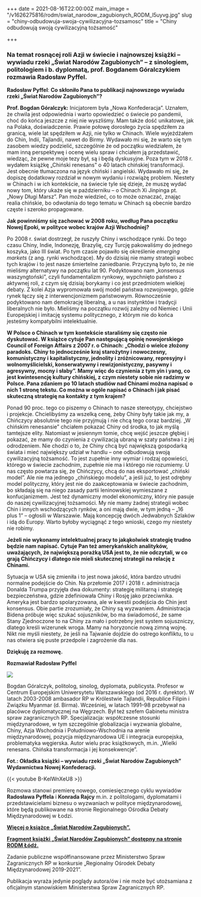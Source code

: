 +++
date = 2021-08-16T22:00:00Z
main_image = "/v1626275816/rodm/swiat_narodow_zagubionych_RODM_l5uyvg.jpg"
slug = "chiny-odbudowuja-swoja-cywilizacyjna-tozsamosc"
title = "Chiny odbudowują swoją cywilizacyjną tożsamość"

+++
### **Na temat rosnącej roli Azji w świecie i najnowszej książki – wywiadu rzeki „Świat Narodów Zagubionych” – z sinologiem, politologiem i b. dyplomatą, prof. Bogdanem Góralczykiem rozmawia Radosław Pyffel.**

**Radosław Pyffel**: **Co skłoniło Pana to publikacji najnowszego wywiadu rzeki „Świat Narodów Zagubionych”?**

**Prof. Bogdan Góralczyk:** Inicjatorem była „Nowa Konfederacja”. Uznałem, że chwila jest odpowiednia i warto opowiedzieć o świecie po pandemii, choć do końca jeszcze z niej nie wyszliśmy. Mam także dość unikatowe, jak na Polaka, doświadczenie. Prawie połowę dorosłego życia spędziłem za granicą, wiele lat spędziłem w Azji, nie tylko w Chinach. Wiele wyjeżdżałem do Chin, Indii, Tajlandii, nawet do Birmy. Wydawało mi się, że warto się tym zasobem wiedzy podzielić, szczególnie że od początku wiedziałem, że mam inną perspektywę i ocenę wielu spraw i chciałem ją przedstawić, wiedząc, że pewne moje tezy był, są i będą dyskusyjne. Poza tym w 2018 r. wydałem książkę „Chiński renesans” o 40 latach chińskiej transformacji. Jest obecnie tłumaczona na język chiński i angielski. Wydawało mi się, że dopiszę dodatkowy rozdział w nowym wydaniu i rozwiążę problem. Niestety w Chinach i w ich kontekście, na świecie tyle się dzieje, że muszę wydać nowy tom, który ukaże się w październiku – o Chinach Xi Jinpinga pt. „Nowy Długi Marsz”. Pan może wiedzieć, co to może oznaczać, znając realia chińskie, bo odwołania do tego tematu w Chinach są obecnie bardzo częste i szeroko propagowane.

**Jak powinniśmy się zachować w 2008 roku, według Pana początku Nowej Epoki, w polityce wobec krajów Azji Wschodniej?**

Po 2008 r. świat dostrzegł, że ruszyły Chiny i wschodzące rynki. Do tego czasu Chiny, Indie, Indonezję, Brazylię, czy Turcję pakowaliśmy do jednego koszyka, jako III świat. Po tym czasie pojawiło się określenie _emerging markets_ (z ang. rynki wschodzące). My do dzisiaj nie mamy strategii wobec tych krajów i to jest nasze śmiertelne zaniedbanie. Przyczyną było to, że nie mieliśmy alternatywy na początku lat 90. Podyktowano nam „konsensus waszyngtoński”, czyli fundamentalizm rynkowy, wypchnięto państwo z aktywnej roli, z czym się dzisiaj borykamy i co jest przedmiotem wielkiej debaty. Z kolei Azja wypromowała swój model państwa rozwojowego, gdzie rynek łączy się z interwencjonizmem państwowym. Równocześnie podyktowano nam demokrację liberalną, a u nas instynktów i tradycji liberalnych nie było. Mieliśmy na początku rozwój zależny od Niemiec i Unii Europejskiej i imitację systemu politycznego, z którym nie do końca jesteśmy kompatybilni intelektualnie.

**W Polsce o Chinach w tym kontekście staraliśmy się często nie dyskutować. W książce cytuje Pan następującą opinię nowojorskiego Council of Foreign Affairs z 2007 r. o Chinach: „Chodzi o wielce złożony paradoks. Chiny to jednocześnie kraj starożytny i nowoczesny, komunistyczny i kapitalistyczny, jednolity i zróżnicowany, represyjny i wolnomyślicielski, konserwatywny i rewizjonistyczny, pasywny i agresywny, mocny i słaby”. Mamy więc do czynienia z tym yin i yang, co jest kwintesencję kultury chińskiej, z czym niestety sobie nie radzimy w Polsce. Pana zdaniem po 10 latach studiów nad Chinami można napisać o nich 1 stronę tekstu. Co można w ogóle napisać o Chinach i jak pisać skuteczną strategię na kontakty z tym krajem?**

Ponad 90 proc. tego co piszemy o Chinach to nasze stereotypy, chciejstwo i projekcje. Chcielibyśmy za wszelką cenę, żeby Chiny były takie jak my, a Chińczycy absolutnie tego nie przyjmują i nie chcą tego coraz bardziej. „W chińskim renesansie” chciałem pokazać Chiny od środka, to jak myślą tamtejsze elity. Natomiast w jesiennym tomie, chcę wejść jeszcze głębiej i pokazać, ze mamy do czynienia z cywilizacją ubraną w szaty państwa i z jej odrodzeniem. Nie chodzi o to, że Chiny chcą być największą gospodarką świata i mieć największy udział w handlu – one odbudowują swoją cywilizacyjną tożsamość. To jest zupełnie inny wymiar i rodzaj opowieści, którego w świecie zachodnim, zupełnie nie ma i którego nie rozumiemy. U nas często powtarza się, że Chińczycy, chcą do nas eksportować „chiński model”. Ale nie ma jednego „chińskiego modelu”, a jeśli już, to jest odrębny model polityczny, który jest nie do zaakceptowania w świecie zachodnim, bo składają się na niego zasady partii leninowskiej wymieszane z konfucjanizmem. Jest też dynamiczny model ekonomiczny, który nie pasuje do naszej cywilizacyjnej tożsamości. My nie mamy żadnej strategii wobec Chin i innych wschodzących rynków, a oni mają dwie, w tym jedną – „16 plus 1” – ogłosili w Warszawie. Mają koncepcję dwóch Jedwabnych Szlaków i idą do Europy. Warto byłoby wyciągnąć z tego wnioski, czego my niestety nie robimy.

**Jeżeli nie wykonamy intelektualnej pracy to jakąkolwiek strategię trudno będzie nam napisać. Cytuje Pan też amerykańskich analityków, uważających, że największą porażką USA jest to, że nie odczytali, w co grają Chińczycy i dlatego nie mieli skutecznej strategii na relację z Chinami.**

Sytuacja w USA się zmieniła i to jest nowa jakość, która bardzo utrudni normalne podejście do Chin. Na przełomie 2017 i 2018 r. administracja Donalda Trumpa przyjęła dwa dokumenty: strategię militarną i strategię bezpieczeństwa, gdzie zdefiniowała Chiny i Rosję jako przeciwnika. Ameryka jest bardzo spolaryzowana, ale w kwestii podejścia do Chin jest konsensus. Obie partie zrozumiały, że Chiny są wyzwaniem. Administracja Bidena próbuje więc szukać sojuszników, bo ma świadomość, że same Stany Zjednoczone to na Chiny za mało i potrzebny jest system sojuszniczy, dlatego kreśli wizerunek wroga. Mamy na horyzoncie nową zimną wojnę. Nikt nie myśli niestety, że jeśli na Tajwanie dojdzie do ostrego konfliktu, to u nas otwiera się puste przedpole i zagrożenie dla nas.

**Dziękuję za rozmowę.**

**Rozmawiał Radosław Pyffel**

![](https://res.cloudinary.com/inspro/image/upload/v1607688824/rodm/bogdan-goralczyk_fu1zpi.jpg)

Bogdan Góralczyk, politolog, sinolog, dyplomata, publicysta. Profesor w Centrum Europejskim Uniwersytetu Warszawskiego (od 2016 r. dyrektor). W latach 2003-2008 ambasador RP w Królestwie Tajlandii, Republice Filipin i Związku Myanmar (d. Birma). Wcześniej, w latach 1991–98 przebywał na placówce dyplomatycznej na Węgrzech. Był też szefem Gabinetu ministra spraw zagranicznych RP. Specjalizacja: współczesne stosunki międzynarodowe, w tym szczególnie globalizacja i wyzwania globalne, Chiny, Azja Wschodnia i Południowo-Wschodnia na arenie międzynarodowej, pozycja międzynarodowa UE i integracja europejska, problematyka węgierska. Autor wielu prac książkowych, m.in. „Wielki renesans. Chińska transformacja i jej konsekwencje”.

**Fot.: Okładka książki – wywiadu rzeki „Świat Narodów Zagubionych” Wydawnictwa Nowej Konfederacji.**

{{< youtube B-KelWnXeU8 >}}

Rozmowa stanowi premierę nowego, comiesięcznego cyklu wywiadów **Radosława Pyffela** i **Konrada Rajcy** m.in. z politologami, dyplomatami i przedstawicielami biznesu o wyzwaniach w polityce międzynarodowej, które będą publikowane na stronie Regionalnego Ośrodka Debaty Międzynarodowej w Łodzi.

[**Więcej o książce „Świat Narodów Zagubionych”.**](https://nowakonfederacja.pl/produkt/swiat-narodow-zagubionych/ "https://nowakonfederacja.pl/produkt/swiat-narodow-zagubionych/")

[**Fragment książki „Świat Narodów Zagubionych” dostępny na stronie RODM Łódź.**](https://www.rodm-lodz.pl/aktualnosci/b-goralczyk-n-kolodynska-magdziarz-swiat-narodow-zagubionych/ "https://www.rodm-lodz.pl/aktualnosci/b-goralczyk-n-kolodynska-magdziarz-swiat-narodow-zagubionych/") 

Zadanie publiczne współfinansowane przez Ministerstwo Spraw Zagranicznych RP w konkursie „Regionalny Ośrodek Debaty Międzynarodowej 2019-2021”.

Publikacja wyraża jedynie poglądy autora/ów i nie może być utożsamiana z oficjalnym stanowiskiem Ministerstwa Spraw Zagranicznych RP.